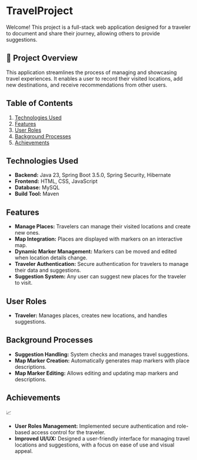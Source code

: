 # TravelProject

Welcome! This project is a full-stack web application designed for a traveler to document and share their journey, allowing others to provide suggestions.

## 🌟 Project Overview

This application streamlines the process of managing and showcasing travel experiences. It enables a user to record their visited locations, add new destinations, and receive recommendations from other users.

## Table of Contents

1.  [Technologies Used](#technologies-used)
2.  [Features](#features)
3.  [User Roles](#user-roles)
4.  [Background Processes](#background-processes)
5.  [Achievements](#achievements)

## Technologies Used

-   **Backend:** Java 23, Spring Boot 3.5.0, Spring Security, Hibernate
-   **Frontend:** HTML, CSS, JavaScript
-   **Database:** MySQL
-   **Build Tool:** Maven

## Features

-   **Manage Places:** Travelers can manage their visited locations and create new ones.
-   **Map Integration:** Places are displayed with markers on an interactive map.
-   **Dynamic Marker Management:** Markers can be moved and edited when location details change.
-   **Traveler Authentication:** Secure authentication for travelers to manage their data and suggestions.
-   **Suggestion System:** Any user can suggest new places for the traveler to visit.

## User Roles

-   **Traveler:** Manages places, creates new locations, and handles suggestions.

## Background Processes

-   **Suggestion Handling:** System checks and manages travel suggestions.
-   **Map Marker Creation:** Automatically generates map markers with place descriptions.
-   **Map Marker Editing:** Allows editing and updating map markers and descriptions.

## Achievements

📈

-   **User Roles Management:** Implemented secure authentication and role-based access control for the traveler.
-   **Improved UI/UX:** Designed a user-friendly interface for managing travel locations and suggestions, with a focus on ease of use and visual appeal.
